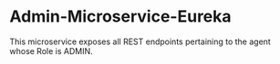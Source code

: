 # Admin-Microservice-Eureka

This microservice exposes all REST endpoints pertaining to the agent whose Role is ADMIN.
